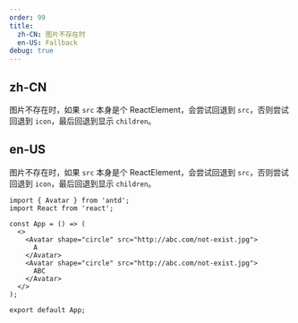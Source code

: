 ```yaml
---
order: 99
title:
  zh-CN: 图片不存在时
  en-US: Fallback
debug: true
---
```


## zh-CN

图片不存在时，如果 `src` 本身是个 ReactElement，会尝试回退到 `src`，否则尝试回退到 `icon`，最后回退到显示 `children`。

## en-US

图片不存在时，如果 `src` 本身是个 ReactElement，会尝试回退到 `src`，否则尝试回退到 `icon`，最后回退到显示 `children`。

```tsx
import { Avatar } from 'antd';
import React from 'react';

const App = () => (
  <>
    <Avatar shape="circle" src="http://abc.com/not-exist.jpg">
      A
    </Avatar>
    <Avatar shape="circle" src="http://abc.com/not-exist.jpg">
      ABC
    </Avatar>
  </>
);

export default App;
```
